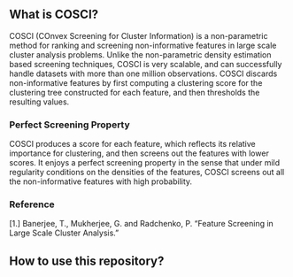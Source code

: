 ## What is COSCI?

COSCI (COnvex Screening for Cluster Information) is a non-parametric method for ranking and screening non-informative features in large scale cluster analysis problems. Unlike the non-parametric density estimation based screening techniques, COSCI is very
scalable, and can successfully handle datasets with more than one million observations. COSCI discards non-informative features by first computing a clustering score for the clustering tree constructed for each feature, and then thresholds the resulting values.

### Perfect Screening Property

COSCI produces a score for each feature, which reflects its relative importance for clustering, and then screens out the features with lower scores. It enjoys a perfect screening property in the sense that under mild regularity conditions on the densities of the features, COSCI screens out all the non-informative features with high probability.

### Reference
[1.] Banerjee, T., Mukherjee, G. and Radchenko, P. “Feature Screening in Large Scale Cluster Analysis.” 

## How to use this repository?


